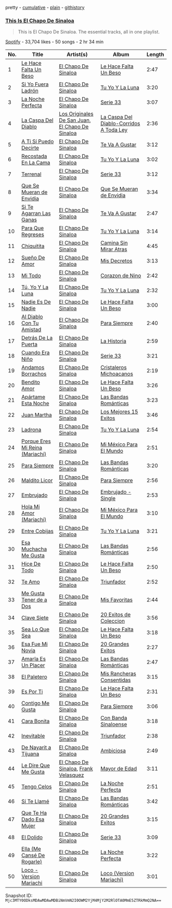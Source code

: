 pretty - [cumulative](/playlists/cumulative/37i9dQZF1DZ06evO31TGEC.md) - [plain](/playlists/plain/37i9dQZF1DZ06evO31TGEC) - [githistory](https://github.githistory.xyz/mackorone/spotify-playlist-archive/blob/main/playlists/plain/37i9dQZF1DZ06evO31TGEC)

### [This Is El Chapo De Sinaloa](https://open.spotify.com/playlist/37i9dQZF1DZ06evO31TGEC)

> This is El Chapo De Sinaloa\. The essential tracks, all in one playlist.

[Spotify](https://open.spotify.com/user/spotify) - 33,704 likes - 50 songs - 2 hr 34 min

| No. | Title | Artist(s) | Album | Length |
|---|---|---|---|---|
| 1 | [Le Hace Falta Un Beso](https://open.spotify.com/track/1SwY9YgXVgRbZM6uzxS4vU) | [El Chapo De Sinaloa](https://open.spotify.com/artist/59Ih0XIAzMXq7Yf9ny3u5t) | [Le Hace Falta Un Beso](https://open.spotify.com/album/2XlX0h0yr51DxxAuGA5Nld) | 2:47 |
| 2 | [Si Yo Fuera Ladrón](https://open.spotify.com/track/3smCnGYSUF8BwNDjbpAZZA) | [El Chapo De Sinaloa](https://open.spotify.com/artist/59Ih0XIAzMXq7Yf9ny3u5t) | [Tu Yo Y La Luna](https://open.spotify.com/album/6TaajQPlK5bJgltZtbWxF9) | 3:20 |
| 3 | [La Noche Perfecta](https://open.spotify.com/track/7cQu1Br0VrCs193cn3eyTO) | [El Chapo De Sinaloa](https://open.spotify.com/artist/59Ih0XIAzMXq7Yf9ny3u5t) | [Serie 33](https://open.spotify.com/album/1y6TyvJYOv3725PqA2LPSV) | 3:07 |
| 4 | [La Caspa Del Diablo](https://open.spotify.com/track/2n4F4KH34FujRuaNmFILv7) | [Los Originales De San Juan](https://open.spotify.com/artist/3aVB3VLnoAn6bKiHOEzHag), [El Chapo De Sinaloa](https://open.spotify.com/artist/59Ih0XIAzMXq7Yf9ny3u5t) | [La Caspa Del Diablo\-Corridos A Toda Ley](https://open.spotify.com/album/5HDXSSCgm7nJ3bso2d8xWD) | 2:36 |
| 5 | [A Ti Sí Puedo Decirte](https://open.spotify.com/track/3RHWOxvj9Tj6dae3ayCPgu) | [El Chapo De Sinaloa](https://open.spotify.com/artist/59Ih0XIAzMXq7Yf9ny3u5t) | [Te Va A Gustar](https://open.spotify.com/album/55gLZanxNh5UDbrRMv6cCU) | 3:12 |
| 6 | [Recostada En La Cama](https://open.spotify.com/track/50tmOF513elS7K3HrwYq29) | [El Chapo De Sinaloa](https://open.spotify.com/artist/59Ih0XIAzMXq7Yf9ny3u5t) | [Tu Yo Y La Luna](https://open.spotify.com/album/6TaajQPlK5bJgltZtbWxF9) | 3:02 |
| 7 | [Terrenal](https://open.spotify.com/track/4TKdXQObopcHQ0mUIH3PsT) | [El Chapo De Sinaloa](https://open.spotify.com/artist/59Ih0XIAzMXq7Yf9ny3u5t) | [Serie 33](https://open.spotify.com/album/1y6TyvJYOv3725PqA2LPSV) | 3:12 |
| 8 | [Que Se Mueran de Envidia](https://open.spotify.com/track/06kCDtb1mG5nCjf8VOZmxD) | [El Chapo De Sinaloa](https://open.spotify.com/artist/59Ih0XIAzMXq7Yf9ny3u5t) | [Que Se Mueran de Envidia](https://open.spotify.com/album/040eUd8jkUXnYW8ceUAVOQ) | 3:34 |
| 9 | [Si Te Agarran Las Ganas](https://open.spotify.com/track/5Yc2e9umwB41EAAdt3ywTe) | [El Chapo De Sinaloa](https://open.spotify.com/artist/59Ih0XIAzMXq7Yf9ny3u5t) | [Te Va A Gustar](https://open.spotify.com/album/55gLZanxNh5UDbrRMv6cCU) | 2:47 |
| 10 | [Para Que Regreses](https://open.spotify.com/track/0EZ5c3oWdpWIaYHvifMqI2) | [El Chapo De Sinaloa](https://open.spotify.com/artist/59Ih0XIAzMXq7Yf9ny3u5t) | [Tu Yo Y La Luna](https://open.spotify.com/album/6TaajQPlK5bJgltZtbWxF9) | 3:14 |
| 11 | [Chiquitita](https://open.spotify.com/track/1iG2hQLrcod9GNiBWqav7a) | [El Chapo De Sinaloa](https://open.spotify.com/artist/59Ih0XIAzMXq7Yf9ny3u5t) | [Camina Sin Mirar Atras](https://open.spotify.com/album/4IUQ0cRqUA8Te5LlNMfeD0) | 4:45 |
| 12 | [Sueño De Amor](https://open.spotify.com/track/4UIGSDbEbBGM2GDUentqRe) | [El Chapo De Sinaloa](https://open.spotify.com/artist/59Ih0XIAzMXq7Yf9ny3u5t) | [Mis Decretos](https://open.spotify.com/album/1l4cvjCrT3h7TJWtUoJ5TQ) | 3:13 |
| 13 | [Mi Todo](https://open.spotify.com/track/11BkL2zleBIdQoaO8ycDfA) | [El Chapo De Sinaloa](https://open.spotify.com/artist/59Ih0XIAzMXq7Yf9ny3u5t) | [Corazon de Nino](https://open.spotify.com/album/5Q38BESdZOYUbUQokXuBJh) | 2:42 |
| 14 | [Tú, Yo Y La Luna](https://open.spotify.com/track/37Pq9KiFf4jMkIXXra7Jbt) | [El Chapo De Sinaloa](https://open.spotify.com/artist/59Ih0XIAzMXq7Yf9ny3u5t) | [Tu Yo Y La Luna](https://open.spotify.com/album/6TaajQPlK5bJgltZtbWxF9) | 2:32 |
| 15 | [Nadie Es De Nadie](https://open.spotify.com/track/4p73HjvhhgaaWDZB6TW66V) | [El Chapo De Sinaloa](https://open.spotify.com/artist/59Ih0XIAzMXq7Yf9ny3u5t) | [Le Hace Falta Un Beso](https://open.spotify.com/album/2XlX0h0yr51DxxAuGA5Nld) | 3:00 |
| 16 | [Al Diablo Con Tu Amistad](https://open.spotify.com/track/59TFy9HsGcmkqnaHnEiTYl) | [El Chapo De Sinaloa](https://open.spotify.com/artist/59Ih0XIAzMXq7Yf9ny3u5t) | [Para Siempre](https://open.spotify.com/album/1NJu91OmmSIo9xn7vJXIbd) | 2:40 |
| 17 | [Detrás De La Puerta](https://open.spotify.com/track/648JnzmmyhdUFcCBPX9GR5) | [El Chapo De Sinaloa](https://open.spotify.com/artist/59Ih0XIAzMXq7Yf9ny3u5t) | [La Historia](https://open.spotify.com/album/1wOiaOlSa4ynjXA3NXT4Wf) | 2:59 |
| 18 | [Cuando Era Niño](https://open.spotify.com/track/4NddcjnH1xdec9o8Y88IIE) | [El Chapo De Sinaloa](https://open.spotify.com/artist/59Ih0XIAzMXq7Yf9ny3u5t) | [Serie 33](https://open.spotify.com/album/1y6TyvJYOv3725PqA2LPSV) | 3:21 |
| 19 | [Andamos Borrachos](https://open.spotify.com/track/1zHDb51oC8fz6uWfw6xNhD) | [El Chapo De Sinaloa](https://open.spotify.com/artist/59Ih0XIAzMXq7Yf9ny3u5t) | [Cristaleros Michoacanos](https://open.spotify.com/album/4WiQNWTAwkLG5Bzr6NQ5Ry) | 2:19 |
| 20 | [Bendito Amor](https://open.spotify.com/track/2q90JXPdfexbgjWGWHvHOP) | [El Chapo De Sinaloa](https://open.spotify.com/artist/59Ih0XIAzMXq7Yf9ny3u5t) | [Le Hace Falta Un Beso](https://open.spotify.com/album/2XlX0h0yr51DxxAuGA5Nld) | 3:26 |
| 21 | [Apártame Esta Noche](https://open.spotify.com/track/66be5ntuUbU6eDY31jSuOO) | [El Chapo De Sinaloa](https://open.spotify.com/artist/59Ih0XIAzMXq7Yf9ny3u5t) | [Las Bandas Románticas](https://open.spotify.com/album/3IA8iPRvAC08B44kHiOFfr) | 3:23 |
| 22 | [Juan Martha](https://open.spotify.com/track/6XxETo2rCSl3A9I6zXjR0f) | [El Chapo De Sinaloa](https://open.spotify.com/artist/59Ih0XIAzMXq7Yf9ny3u5t) | [Los Mejores 15 Exitos](https://open.spotify.com/album/2nfLRPRrEuNLHbiOtxgdu9) | 3:46 |
| 23 | [Ladrona](https://open.spotify.com/track/5owfn8hOqJpbMkQxTJTYWw) | [El Chapo De Sinaloa](https://open.spotify.com/artist/59Ih0XIAzMXq7Yf9ny3u5t) | [Tu Yo Y La Luna](https://open.spotify.com/album/6TaajQPlK5bJgltZtbWxF9) | 2:54 |
| 24 | [Porque Eres Mi Reina \(Mariachi\)](https://open.spotify.com/track/2xaQrRwSJj77U7D5Kl7E2g) | [El Chapo De Sinaloa](https://open.spotify.com/artist/59Ih0XIAzMXq7Yf9ny3u5t) | [Mi México Para El Mundo](https://open.spotify.com/album/23r76axU3JSU045PYMWqIq) | 2:51 |
| 25 | [Para Siempre](https://open.spotify.com/track/7AorFcJZgjpAdfLbKF95YF) | [El Chapo De Sinaloa](https://open.spotify.com/artist/59Ih0XIAzMXq7Yf9ny3u5t) | [Las Bandas Románticas](https://open.spotify.com/album/3IA8iPRvAC08B44kHiOFfr) | 3:20 |
| 26 | [Maldito Licor](https://open.spotify.com/track/5UZxsxodMAfhXQk2nE0oEy) | [El Chapo De Sinaloa](https://open.spotify.com/artist/59Ih0XIAzMXq7Yf9ny3u5t) | [Para Siempre](https://open.spotify.com/album/1NJu91OmmSIo9xn7vJXIbd) | 2:56 |
| 27 | [Embrujado](https://open.spotify.com/track/1E3xwQsPnBdDe2XBn6hQha) | [El Chapo De Sinaloa](https://open.spotify.com/artist/59Ih0XIAzMXq7Yf9ny3u5t) | [Embrujado \- Single](https://open.spotify.com/album/18ncEHNMcIJd4tBScFZrYo) | 2:53 |
| 28 | [Hola Mi Amor \(Mariachi\)](https://open.spotify.com/track/5BaDvD4VYk48bVskuzQjwI) | [El Chapo De Sinaloa](https://open.spotify.com/artist/59Ih0XIAzMXq7Yf9ny3u5t) | [Mi México Para El Mundo](https://open.spotify.com/album/23r76axU3JSU045PYMWqIq) | 3:10 |
| 29 | [Entre Cobijas](https://open.spotify.com/track/6Ef0Re9Eg9sxZFkc6og8hk) | [El Chapo De Sinaloa](https://open.spotify.com/artist/59Ih0XIAzMXq7Yf9ny3u5t) | [Tu Yo Y La Luna](https://open.spotify.com/album/6TaajQPlK5bJgltZtbWxF9) | 3:21 |
| 30 | [Esa Muchacha Me Gusta](https://open.spotify.com/track/6gpuslIhDRrUk64OdhdcPU) | [El Chapo De Sinaloa](https://open.spotify.com/artist/59Ih0XIAzMXq7Yf9ny3u5t) | [Las Bandas Románticas](https://open.spotify.com/album/3IA8iPRvAC08B44kHiOFfr) | 2:56 |
| 31 | [Hice De Todo](https://open.spotify.com/track/2Et0OmVLcyP72ZSmHxQT4J) | [El Chapo De Sinaloa](https://open.spotify.com/artist/59Ih0XIAzMXq7Yf9ny3u5t) | [Le Hace Falta Un Beso](https://open.spotify.com/album/2XlX0h0yr51DxxAuGA5Nld) | 2:50 |
| 32 | [Te Amo](https://open.spotify.com/track/6lEhR4Y8eaC0TRscLMoFG3) | [El Chapo De Sinaloa](https://open.spotify.com/artist/59Ih0XIAzMXq7Yf9ny3u5t) | [Triunfador](https://open.spotify.com/album/2G0Mvzab2JrxgJdNpoD9dU) | 2:52 |
| 33 | [Me Gusta Tener de a Dos](https://open.spotify.com/track/5bquzZnV00bIi7pTZZPeKy) | [El Chapo De Sinaloa](https://open.spotify.com/artist/59Ih0XIAzMXq7Yf9ny3u5t) | [Mis Favoritas](https://open.spotify.com/album/4A3hrXyS9pAqrwbp0zK0ws) | 2:44 |
| 34 | [Clave Siete](https://open.spotify.com/track/4LJvzv6VvDuLZxQ1tGlexg) | [El Chapo De Sinaloa](https://open.spotify.com/artist/59Ih0XIAzMXq7Yf9ny3u5t) | [20 Exitos de Coleccion](https://open.spotify.com/album/3zjAmnX1cOJSFJu90xhVG5) | 3:56 |
| 35 | [Sea Lo Que Sea](https://open.spotify.com/track/2kiKVXbHnLIYaogcR9rb2T) | [El Chapo De Sinaloa](https://open.spotify.com/artist/59Ih0XIAzMXq7Yf9ny3u5t) | [Le Hace Falta Un Beso](https://open.spotify.com/album/2XlX0h0yr51DxxAuGA5Nld) | 3:18 |
| 36 | [Esa Fue Mi Novia](https://open.spotify.com/track/0UfhN8MDNdqBeVJM2cYqSE) | [El Chapo De Sinaloa](https://open.spotify.com/artist/59Ih0XIAzMXq7Yf9ny3u5t) | [20 Grandes Exitos](https://open.spotify.com/album/56x9DFswcIstlVuPa0WG13) | 2:27 |
| 37 | [Amarla Es Un Placer](https://open.spotify.com/track/5FhuwTRiT8JF2bO8B8wXK9) | [El Chapo De Sinaloa](https://open.spotify.com/artist/59Ih0XIAzMXq7Yf9ny3u5t) | [Las Bandas Románticas](https://open.spotify.com/album/3IA8iPRvAC08B44kHiOFfr) | 2:47 |
| 38 | [El Paletero](https://open.spotify.com/track/0T6k96AhWayIZN6KzMvsol) | [El Chapo De Sinaloa](https://open.spotify.com/artist/59Ih0XIAzMXq7Yf9ny3u5t) | [Mis Rancheras Consentidas](https://open.spotify.com/album/5znoYZMw9OHlDjcOVcIoKH) | 3:15 |
| 39 | [Es Por Ti](https://open.spotify.com/track/5LACTc0id37jxR2cVICzWJ) | [El Chapo De Sinaloa](https://open.spotify.com/artist/59Ih0XIAzMXq7Yf9ny3u5t) | [Le Hace Falta Un Beso](https://open.spotify.com/album/2XlX0h0yr51DxxAuGA5Nld) | 2:31 |
| 40 | [Contigo Me Gusta](https://open.spotify.com/track/2MGe6zekKWb3Tpd1aZ3r69) | [El Chapo De Sinaloa](https://open.spotify.com/artist/59Ih0XIAzMXq7Yf9ny3u5t) | [Para Siempre](https://open.spotify.com/album/1NJu91OmmSIo9xn7vJXIbd) | 3:06 |
| 41 | [Cara Bonita](https://open.spotify.com/track/7xLcYIHPsPipnEkpoCQl11) | [El Chapo De Sinaloa](https://open.spotify.com/artist/59Ih0XIAzMXq7Yf9ny3u5t) | [Con Banda Sinaloense](https://open.spotify.com/album/4iE9RvuOdi3H6lCwkWlm0b) | 3:18 |
| 42 | [Inevitable](https://open.spotify.com/track/3IUNzzk29r37Xa78FNwQng) | [El Chapo De Sinaloa](https://open.spotify.com/artist/59Ih0XIAzMXq7Yf9ny3u5t) | [Triunfador](https://open.spotify.com/album/2G0Mvzab2JrxgJdNpoD9dU) | 2:38 |
| 43 | [De Nayarit a Tijuana](https://open.spotify.com/track/2NipbSffrwVdoKtv2PFLqa) | [El Chapo De Sinaloa](https://open.spotify.com/artist/59Ih0XIAzMXq7Yf9ny3u5t) | [Ambiciosa](https://open.spotify.com/album/3NnfZz4LSjS7dJuLQtQrF6) | 2:49 |
| 44 | [Le Dire Que Me Gusta](https://open.spotify.com/track/58I4vJ6hFJHk4PMh0zFliq) | [El Chapo De Sinaloa](https://open.spotify.com/artist/59Ih0XIAzMXq7Yf9ny3u5t), [Frank Velasquez](https://open.spotify.com/artist/63QGsk6k2QujcYZH5kxNbq) | [Mayor de Edad](https://open.spotify.com/album/2061v0dtiRcEHsSPOSbiRZ) | 3:11 |
| 45 | [Tengo Celos](https://open.spotify.com/track/65Mn4u3S7pgxxn424KcuZ5) | [El Chapo De Sinaloa](https://open.spotify.com/artist/59Ih0XIAzMXq7Yf9ny3u5t) | [La Noche Perfecta](https://open.spotify.com/album/1VGvkh26EO1xl365vgz7UT) | 2:51 |
| 46 | [Sí Te Llamé](https://open.spotify.com/track/1FOiBAz7YauO4EfjzjxI54) | [El Chapo De Sinaloa](https://open.spotify.com/artist/59Ih0XIAzMXq7Yf9ny3u5t) | [Las Bandas Románticas](https://open.spotify.com/album/3IA8iPRvAC08B44kHiOFfr) | 3:42 |
| 47 | [Que Te Ha Dado Esa Mujer](https://open.spotify.com/track/5RPtcMJ9q1zfgw2OfTbFlQ) | [El Chapo De Sinaloa](https://open.spotify.com/artist/59Ih0XIAzMXq7Yf9ny3u5t) | [20 Grandes Exitos](https://open.spotify.com/album/56x9DFswcIstlVuPa0WG13) | 3:15 |
| 48 | [El Dolido](https://open.spotify.com/track/3QUVQh9YRliiLmBShel2DO) | [El Chapo De Sinaloa](https://open.spotify.com/artist/59Ih0XIAzMXq7Yf9ny3u5t) | [Serie 33](https://open.spotify.com/album/1y6TyvJYOv3725PqA2LPSV) | 3:09 |
| 49 | [Ella \(Me Cansé De Rogarle\)](https://open.spotify.com/track/3pwWfa8pqHCoDJrFwwQCkk) | [El Chapo De Sinaloa](https://open.spotify.com/artist/59Ih0XIAzMXq7Yf9ny3u5t) | [La Noche Perfecta](https://open.spotify.com/album/1VGvkh26EO1xl365vgz7UT) | 3:22 |
| 50 | [Loco \- Version Mariachi](https://open.spotify.com/track/1SFSlKPiGIhMUuTULvzdSO) | [El Chapo De Sinaloa](https://open.spotify.com/artist/59Ih0XIAzMXq7Yf9ny3u5t) | [Loco \(Version Mariachi\)](https://open.spotify.com/album/67sPpbNpfW5iOFwrZmbWb6) | 3:01 |

Snapshot ID: `Mjc3MTY0ODksMDAwMDAwMDBiNmVmN2I0OWM2YjM4MjY2M2RlOTA0MmE5ZTRkMmQ2NA==`
